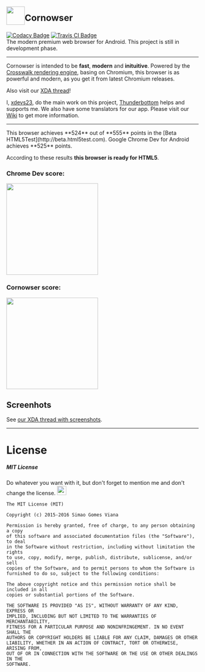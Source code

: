 # <img src="https://raw.githubusercontent.com/xdevs23/Cornowser/master/img/icons/icon_m_downsized.png" width="48" /><sup>Cornowser</sup>
[![Codacy Badge](https://api.codacy.com/project/badge/Grade/e26b6905697d4fdfb2a00d6db25decd3)](https://www.codacy.com/app/xdevs23/Cornowser?utm_source=github.com&amp;utm_medium=referral&amp;utm_content=xdevs23/Cornowser&amp;utm_campaign=Badge_Grade)
[![Travis CI Badge](https://travis-ci.org/xdevs23/Cornowser.svg)](https://travis-ci.org/)<br />
The modern premium web browser for Android. This project is still in development phase.


<hr />

Cornowser is intended to be **fast**, **modern** and **inituitive**.
Powered by the [Crosswalk rendering engine](http://crosswalk-project.org), basing on Chromium, this browser is as powerful and modern, as you get it from latest Chromium releases.

Also visit our [XDA thread](http://forum.xda-developers.com/android/apps-games/app-cornowser-t3287890)!

I, [xdevs23](http://github.com/xdevs23), do the main work on this project, [Thunderbottom](http://github.com/Thunderbottom) helps and supports me. We also have some translators for our app. Please visit our [Wiki](https://github.com/xdevs23/Cornowser/wiki) to get more information.


<hr />
This browser achieves **524** out of **555** points in the [Beta HTML5Test](http://beta.html5test.com).
Google Chrome Dev for Android achieves **525** points.

According to these results **this browser is ready for HTML5**.

### Chrome Dev score:
<img src="http://xdevs23.bplaced.com/upload/img/ChromeDev_htscore_2_52.png" width="240" />

### Cornowser score:
<img src="http://dl-1.va.us.xda-developers.com/3/7/3/5/1/7/7/scr-1077-bhtm5t.png?key=s4-wyskvI8HX32y1yipQlA&ts=1462011158" width="240" />

## Screenhots

See [our XDA thread with screenshots](http://forum.xda-developers.com/devdb/project/?id=13347#screenshots).

<hr />

# License

##### MIT License

Do whatever you want with it, but don't forget to mention me and don't change the license. <img src="http://emojipedia-us.s3.amazonaws.com/cache/a3/22/a32265bb1e91b1f642f53fc4f4edb5cc.png" width="24" />

```
The MIT License (MIT)

Copyright (c) 2015-2016 Simao Gomes Viana

Permission is hereby granted, free of charge, to any person obtaining a copy
of this software and associated documentation files (the "Software"), to deal
in the Software without restriction, including without limitation the rights
to use, copy, modify, merge, publish, distribute, sublicense, and/or sell
copies of the Software, and to permit persons to whom the Software is
furnished to do so, subject to the following conditions:

The above copyright notice and this permission notice shall be included in all
copies or substantial portions of the Software.

THE SOFTWARE IS PROVIDED "AS IS", WITHOUT WARRANTY OF ANY KIND, EXPRESS OR
IMPLIED, INCLUDING BUT NOT LIMITED TO THE WARRANTIES OF MERCHANTABILITY,
FITNESS FOR A PARTICULAR PURPOSE AND NONINFRINGEMENT. IN NO EVENT SHALL THE
AUTHORS OR COPYRIGHT HOLDERS BE LIABLE FOR ANY CLAIM, DAMAGES OR OTHER
LIABILITY, WHETHER IN AN ACTION OF CONTRACT, TORT OR OTHERWISE, ARISING FROM,
OUT OF OR IN CONNECTION WITH THE SOFTWARE OR THE USE OR OTHER DEALINGS IN THE
SOFTWARE.
```
